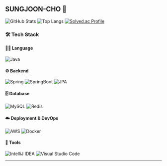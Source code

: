 ## SUNGJOON-CHO 👋

![GitHub Stats](https://github-readme-stats.vercel.app/api?username=abedcsj&show_icons=true&theme=gruvbox&hide=contribs)
![Top Langs](https://github-readme-stats.vercel.app/api/top-langs/?username=abedcsj&layout=compact&theme=gruvbox)
[![Solved.ac Profile](http://mazassumnida.wtf/api/v2/generate_badge?boj=abedcsj)](https://solved.ac/abedcsj/)


### 🛠️ Tech Stack  

#### 👨‍💻 Language
![Java](https://img.shields.io/badge/Java-007396.svg?style=flat-square&logo=OpenJDK&logoColor=white)

#### ⚙️ Backend
![Spring](https://img.shields.io/badge/Spring-6DB33F.svg?style=flat-square&logo=Spring&logoColor=white)
![SpringBoot](https://img.shields.io/badge/SpringBoot-6DB33F.svg?style=flat-square&logo=Spring-Boot&logoColor=white)
![JPA](https://img.shields.io/badge/JPA-59666C.svg?style=flat-square&logo=Hibernate&logoColor=white)

#### 🗄️ Database
![MySQL](https://img.shields.io/badge/MySQL-4479A1.svg?style=flat-square&logo=MySQL&logoColor=white)
![Redis](https://img.shields.io/badge/Redis-DC382D.svg?style=flat-square&logo=Redis&logoColor=white)

#### ☁️ Deployment & DevOps
![AWS](https://img.shields.io/badge/AWS-232F3E.svg?style=flat-square&logo=Amazon-AWS&logoColor=white)
![Docker](https://img.shields.io/badge/Docker-2496ED.svg?style=flat-square&logo=Docker&logoColor=white)

#### 🔧 Tools
![IntelliJ IDEA](https://img.shields.io/badge/IntelliJ%20IDEA-000000.svg?style=flat-square&logo=IntelliJ-IDEA&logoColor=white)
![Visual Studio Code](https://img.shields.io/badge/Visual%20Studio%20Code-007ACC.svg?style=flat-square&logo=Visual-Studio-Code&logoColor=white)


---








<!--
**abedcsj/abedcsj** is a ✨ _special_ ✨ repository because its `README.md` (this file) appears on your GitHub profile.

Here are some ideas to get you started:

- 🔭 I’m currently working on ...
- 🌱 I’m currently learning ...
- 👯 I’m looking to collaborate on ...
- 🤔 I’m looking for help with ...
- 💬 Ask me about ...
- 📫 How to reach me: ...
- 😄 Pronouns: ...
- ⚡ Fun fact: ...
-->
